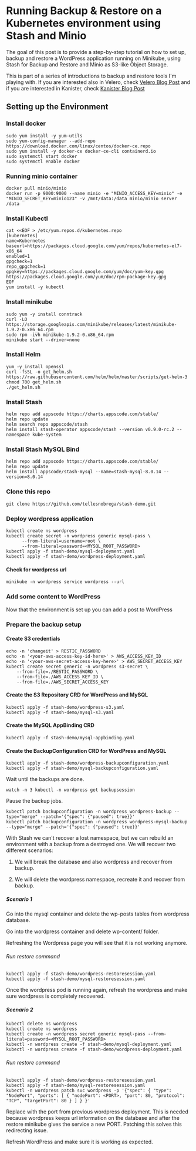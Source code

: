 # Running Backup & Restore on a Kubernetes environment using Stash and Minio

The goal of this post is to provide a step-by-step tutorial on how to set up, backup and restore a WordPress application running on Minikube,
using Stash for Backup and Restore and Minio as S3-like Object Storage.

This is part of a series of introductions to backup and restore tools I'm playing with.
If you are interested also in Velero, check [Velero Blog Post](https://tellesnobrega.github.io/velero-demo/) and if you are
interested in Kanister, check [Kanister Blog Post](https://tellesnobrega.github.io/kanister-demo/)

## Setting up the Environment

### Install docker
```
sudo yum install -y yum-utils
sudo yum-config-manager --add-repo https://download.docker.com/linux/centos/docker-ce.repo
sudo yum install -y docker-ce docker-ce-cli containerd.io
sudo systemctl start docker
sudo systemctl enable docker
```

### Running minio container
```
docker pull minio/minio
docker run -p 9000:9000 --name minio -e "MINIO_ACCESS_KEY=minio" -e "MINIO_SECRET_KEY=minio123" -v /mnt/data:/data minio/minio server /data
```
### Install Kubectl
```
cat <<EOF > /etc/yum.repos.d/kubernetes.repo
[kubernetes]
name=Kubernetes
baseurl=https://packages.cloud.google.com/yum/repos/kubernetes-el7-x86_64
enabled=1
gpgcheck=1
repo_gpgcheck=1
gpgkey=https://packages.cloud.google.com/yum/doc/yum-key.gpg https://packages.cloud.google.com/yum/doc/rpm-package-key.gpg
EOF
yum install -y kubectl
```

### Install minikube
```
sudo yum -y install conntrack
curl -LO https://storage.googleapis.com/minikube/releases/latest/minikube-1.9.2-0.x86_64.rpm
sudo rpm -ivh minikube-1.9.2-0.x86_64.rpm
minikube start --driver=none
```
### Install Helm
```
yum -y install openssl
curl -fsSL -o get_helm.sh https://raw.githubusercontent.com/helm/helm/master/scripts/get-helm-3
chmod 700 get_helm.sh
./get_helm.sh
```

### Install Stash
```
helm repo add appscode https://charts.appscode.com/stable/
helm repo update
helm search repo appscode/stash
helm install stash-operator appscode/stash --version v0.9.0-rc.2 --namespace kube-system
```

### Install Stash MySQL Bind
```
helm repo add appscode https://charts.appscode.com/stable/
helm repo update
helm install appscode/stash-mysql --name=stash-mysql-8.0.14 --version=8.0.14
```

### Clone this repo
```
git clone https://github.com/tellesnobrega/stash-demo.git
```

### Deploy wordpress application
```
kubectl create ns wordpress
kubectl create secret -n wordpress generic mysql-pass \
      --from-literal=username=root \
      --from-literal=password=<MYSQL_ROOT_PASSWORD>
kubectl apply -f stash-demo/mysql-deployment.yaml
kubectl apply -f stash-demo/wordpress-deployment.yaml
```
#### Check for wordpress url
```
minikube -n wordpress service wordpress --url
```

### Add some content to WordPress

Now that the environment is set up you can add a post to WordPress

### Prepare the backup setup

#### Create S3 credentials
```
echo -n 'changeit' > RESTIC_PASSWORD
echo -n '<your-aws-access-key-id-here>' > AWS_ACCESS_KEY_ID
echo -n '<your-aws-secret-access-key-here>' > AWS_SECRET_ACCESS_KEY
kubectl create secret generic -n wordpress s3-secret \
    --from-file=./RESTIC_PASSWORD \
    --from-file=./AWS_ACCESS_KEY_ID \
    --from-file=./AWS_SECRET_ACCESS_KEY
```

#### Create the S3 Repository CRD for WordPress and MySQL
```
kubectl apply -f stash-demo/wordpress-s3.yaml
kubectl apply -f stash-demo/mysql-s3.yaml
```
#### Create the MySQL AppBinding CRD
```
kubectl apply -f stash-demo/mysql-appbinding.yaml
```

#### Create the BackupConfiguration CRD for WordPress and MySQL
```
kubectl apply -f stash-demo/wordpress-backupconfiguration.yaml
kubectl apply -f stash-demo/mysql-backupconfiguration.yaml
```

Wait until the backups are done.
```
watch -n 3 kubectl -n wordpress get backupsession
```

Pause the backup jobs.
```
kubectl patch backupconfiguration -n wordpress wordpress-backup --type="merge" --patch='{"spec": {"paused": true}}'
kubectl patch backupconfiguration -n wordpress wordpress-mysql-backup --type="merge" --patch='{"spec": {"paused": true}}'
```

With Stash we can't recover a lost namespace, but we can rebuild an environment with a backup from a destroyed one.
We will recover two different scenarios:

1. We will break the database and also wordpress and recover from backup.

2. We will delete the wordpress namespace, recreate it and recover from backup.

##### Scenario 1

Go into the mysql container and delete the wp-posts tables from wordpress database.

Go into the wordpress container and delete wp-content/ folder.

Refreshing the Wordpress page you will see that it is not working anymore.

###### Run restore command
```
kubectl apply -f stash-demo/wordpress-restoresession.yaml
kubectl apply -f stash-demo/mysql-restoresession.yaml
```

Once the wordpress pod is running again, refresh the wordpress and make sure wordpress is completely recovered.


##### Scenario 2

```
kubectl delete ns wordpress
kubectl create ns wordpress
kubectl create -n wordpress secret generic mysql-pass --from-literal=password=<MYSQL_ROOT_PASSWORD>
kubectl -n wordpress create -f stash-demo/mysql-deployment.yaml
kubectl -n wordpress create -f stash-demo/wordpress-deployment.yaml
```

###### Run restore command
```
kubectl apply -f stash-demo/wordpress-restoresession.yaml
kubectl apply -f stash-demo/mysql-restoresession.yaml
kubectl -n wordpress patch svc wordpress -p '{"spec": { "type": "NodePort", "ports": [ { "nodePort": <PORT>, "port": 80, "protocol": "TCP", "targetPort": 80 } ] } }'
```
Replace <PORT> with the port from previous wordpress deployment. This is needed because wordpress keeps url information
on the database and after the restore minikube gives the service a new PORT. Patching this solves this redirecting issue.

Refresh WordPress and make sure it is working as expected.
